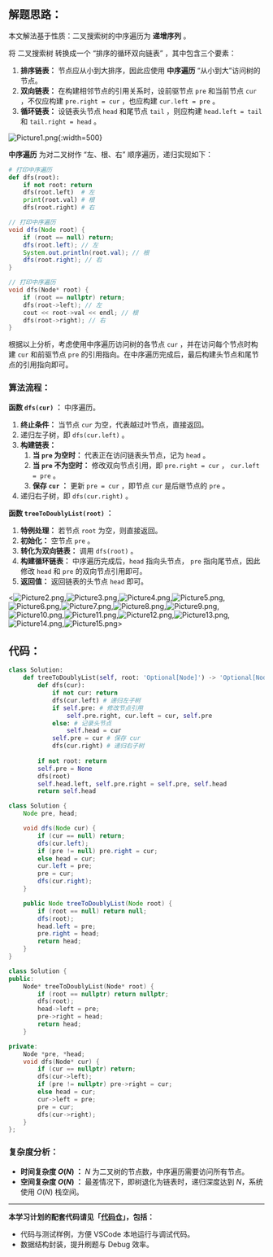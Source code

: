 ## 解题思路：

本文解法基于性质：二叉搜索树的中序遍历为 **递增序列** 。

将 二叉搜索树 转换成一个 “排序的循环双向链表” ，其中包含三个要素：

1. **排序链表：** 节点应从小到大排序，因此应使用 **中序遍历** “从小到大”访问树的节点。
2. **双向链表：** 在构建相邻节点的引用关系时，设前驱节点 `pre` 和当前节点 `cur` ，不仅应构建 `pre.right = cur` ，也应构建 `cur.left = pre` 。
3. **循环链表：** 设链表头节点 `head` 和尾节点 `tail` ，则应构建 `head.left = tail` 和 `tail.right = head` 。

![Picture1.png](https://pic.leetcode-cn.com/1599401091-PKIjds-Picture1.png){:width=500}

**中序遍历** 为对二叉树作 “左、根、右” 顺序遍历，递归实现如下：

```Python []
# 打印中序遍历
def dfs(root):
    if not root: return
    dfs(root.left)  # 左
    print(root.val) # 根
    dfs(root.right) # 右
```

```Java []
// 打印中序遍历
void dfs(Node root) {
    if (root == null) return;
    dfs(root.left); // 左
    System.out.println(root.val); // 根
    dfs(root.right); // 右
}
```

```C++ []
// 打印中序遍历
void dfs(Node* root) {
    if (root == nullptr) return;
    dfs(root->left); // 左
    cout << root->val << endl; // 根
    dfs(root->right); // 右
}
```

根据以上分析，考虑使用中序遍历访问树的各节点 `cur` ，并在访问每个节点时构建 `cur` 和前驱节点 `pre` 的引用指向。在中序遍历完成后，最后构建头节点和尾节点的引用指向即可。

### 算法流程：

**函数 `dfs(cur)` ：** 中序遍历。

1. **终止条件：** 当节点 `cur` 为空，代表越过叶节点，直接返回。
2. 递归左子树，即 `dfs(cur.left)` 。
3. **构建链表：**
    1. **当 `pre` 为空时：** 代表正在访问链表头节点，记为 `head` 。
    2. **当 `pre` 不为空时：** 修改双向节点引用，即 `pre.right = cur` ， `cur.left = pre` 。
    3. **保存 `cur` ：** 更新 `pre = cur` ，即节点 `cur` 是后继节点的 `pre` 。
4. 递归右子树，即 `dfs(cur.right)` 。

**函数 `treeToDoublyList(root)` ：**

1. **特例处理：** 若节点 `root` 为空，则直接返回。
2. **初始化：** 空节点 `pre` 。
3. **转化为双向链表：** 调用 `dfs(root)` 。
4. **构建循环链表：** 中序遍历完成后，`head` 指向头节点， `pre` 指向尾节点，因此修改 `head` 和 `pre` 的双向节点引用即可。
5. **返回值：** 返回链表的头节点 `head` 即可。

<![Picture2.png](https://pic.leetcode-cn.com/1599402776-vPeoHZ-Picture2.png),![Picture3.png](https://pic.leetcode-cn.com/1599402776-ZUbEpW-Picture3.png),![Picture4.png](https://pic.leetcode-cn.com/1599402776-BeGvpX-Picture4.png),![Picture5.png](https://pic.leetcode-cn.com/1599402776-qstaql-Picture5.png),![Picture6.png](https://pic.leetcode-cn.com/1599402776-NNnLfI-Picture6.png),![Picture7.png](https://pic.leetcode-cn.com/1599402776-WMHCrE-Picture7.png),![Picture8.png](https://pic.leetcode-cn.com/1599402776-GVXFzi-Picture8.png),![Picture9.png](https://pic.leetcode-cn.com/1599402776-VCkREF-Picture9.png),![Picture10.png](https://pic.leetcode-cn.com/1599402776-VIUGkY-Picture10.png),![Picture11.png](https://pic.leetcode-cn.com/1599402776-tmZvCu-Picture11.png),![Picture12.png](https://pic.leetcode-cn.com/1599402776-MhDqlj-Picture12.png),![Picture13.png](https://pic.leetcode-cn.com/1599402776-BHNrPD-Picture13.png),![Picture14.png](https://pic.leetcode-cn.com/1599402776-WrwMzD-Picture14.png),![Picture15.png](https://pic.leetcode-cn.com/1599402776-aUyeTI-Picture15.png)>

## 代码：

```Python []
class Solution:
    def treeToDoublyList(self, root: 'Optional[Node]') -> 'Optional[Node]':
        def dfs(cur):
            if not cur: return
            dfs(cur.left) # 递归左子树
            if self.pre: # 修改节点引用
                self.pre.right, cur.left = cur, self.pre
            else: # 记录头节点
                self.head = cur
            self.pre = cur # 保存 cur
            dfs(cur.right) # 递归右子树
        
        if not root: return
        self.pre = None
        dfs(root)
        self.head.left, self.pre.right = self.pre, self.head
        return self.head
```

```Java []
class Solution {
    Node pre, head;

    void dfs(Node cur) {
        if (cur == null) return;
        dfs(cur.left);
        if (pre != null) pre.right = cur;
        else head = cur;
        cur.left = pre;
        pre = cur;
        dfs(cur.right);
    }

    public Node treeToDoublyList(Node root) {
        if (root == null) return null;
        dfs(root);
        head.left = pre;
        pre.right = head;
        return head;
    }
}
```

```C++ []
class Solution {
public:
    Node* treeToDoublyList(Node* root) {
        if (root == nullptr) return nullptr;
        dfs(root);
        head->left = pre;
        pre->right = head;
        return head;
    }

private:
    Node *pre, *head;
    void dfs(Node* cur) {
        if (cur == nullptr) return;
        dfs(cur->left);
        if (pre != nullptr) pre->right = cur;
        else head = cur;
        cur->left = pre;
        pre = cur;
        dfs(cur->right);
    }
};
```

### 复杂度分析：

- **时间复杂度 $O(N)$ ：** $N$ 为二叉树的节点数，中序遍历需要访问所有节点。
- **空间复杂度 $O(N)$ ：** 最差情况下，即树退化为链表时，递归深度达到 $N$，系统使用 $O(N)$ 栈空间。

---

**本学习计划的配套代码请见「[代码仓](https://github.com/krahets/selected-coding-interview)」，包括：**

- 代码与测试样例，方便 VSCode 本地运行与调试代码。
- 数据结构封装，提升刷题与 Debug 效率。
